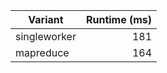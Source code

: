 | Variant      | Runtime (ms) |
| ------------ | -----------: |
| singleworker |          181 |
| mapreduce    |          164 |
